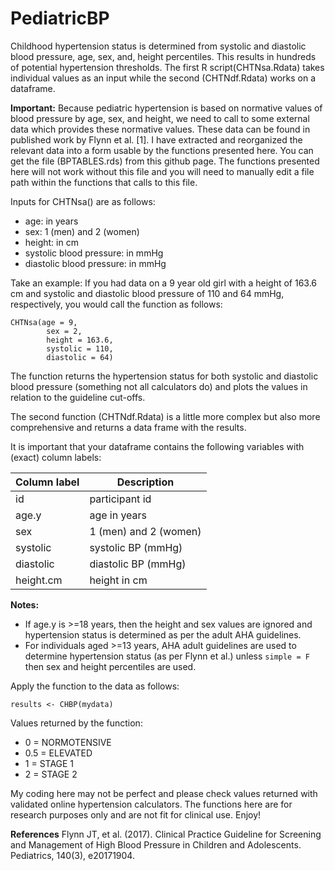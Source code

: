 # PediatricBP

Childhood hypertension status is determined from systolic and diastolic blood pressure, age, sex, and, height percentiles. This results in hundreds of potential hypertension thresholds. The first R script(CHTNsa.Rdata) takes individual values as an input while the second (CHTNdf.Rdata) works on a dataframe.

**Important:** 
Because pediatric hypertension is based on normative values of blood pressure by age, sex, and height, we need to call to some external data which provides these normative values. These data can be found in published work by Flynn et al. [1]. I have extracted and reorganized the relevant data into a form usable by the functions presented here. You can get the file (BPTABLES.rds) from this github page. The functions presented here will not work without this file and you will need to manually edit a file path within the functions that calls to this file.

Inputs for CHTNsa() are as follows:

-   age: in years
-   sex: 1 (men) and 2 (women)
-   height: in cm
-   systolic blood pressure: in mmHg
-   diastolic blood pressure: in mmHg

Take an example: If you had data on a 9 year old girl with a height of 163.6 cm and systolic and diastolic blood pressure of 110 and 64 mmHg, respectively, you would call the function as follows:

```
CHTNsa(age = 9, 
        sex = 2, 
        height = 163.6,
        systolic = 110, 
        diastolic = 64)
```

The function returns the hypertension status for both systolic and diastolic blood pressure (something not all calculators do) and plots the values in relation to the guideline cut-offs.

The second function (CHTNdf.Rdata) is a little more complex but also more comprehensive and returns a data frame with the results.

It is important that your dataframe contains the following variables with (exact) column labels:

| Column label | Description           |
|--------------|-----------------------|
| id           | participant id        |
| age.y        | age in years          |
| sex          | 1 (men) and 2 (women) |
| systolic     | systolic BP (mmHg)    |
| diastolic    | diastolic BP (mmHg)   |
| height.cm    | height in cm          |


**Notes:**

-   If age.y is \>=18 years, then the height and sex values are ignored and hypertension status is determined as per the adult AHA guidelines.
-   For individuals aged \>=13 years, AHA adult guidelines are used to determine hypertension status (as per Flynn et al.) unless `simple = F` then sex and height percentiles are used.

Apply the function to the data as follows:

```
results <- CHBP(mydata)
```

Values returned by the function:

-   0 = NORMOTENSIVE
-   0.5 = ELEVATED
-   1 = STAGE 1
-   2 = STAGE 2

My coding here may not be perfect and please check values returned with validated online hypertension calculators. The functions here are for research purposes only and are not fit for clinical use. Enjoy!

**References** Flynn JT, et al. (2017). Clinical Practice Guideline for Screening and Management of High Blood Pressure in Children and Adolescents. Pediatrics, 140(3), e20171904.
